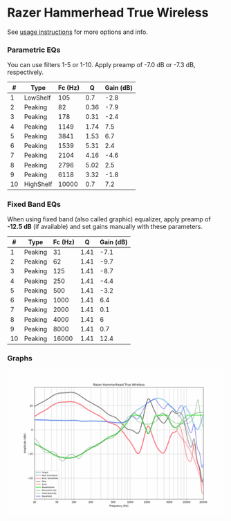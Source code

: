 # Razer Hammerhead True Wireless
See [usage instructions](https://github.com/jaakkopasanen/AutoEq#usage) for more options and info.

### Parametric EQs
You can use filters 1-5 or 1-10. Apply preamp of -7.0 dB or -7.3 dB, respectively.

|   # | Type      |   Fc (Hz) |    Q |   Gain (dB) |
|-----|-----------|-----------|------|-------------|
|   1 | LowShelf  |       105 | 0.7  |        -2.8 |
|   2 | Peaking   |        82 | 0.36 |        -7.9 |
|   3 | Peaking   |       178 | 0.31 |        -2.4 |
|   4 | Peaking   |      1149 | 1.74 |         7.5 |
|   5 | Peaking   |      3841 | 1.53 |         6.7 |
|   6 | Peaking   |      1539 | 5.31 |         2.4 |
|   7 | Peaking   |      2104 | 4.16 |        -4.6 |
|   8 | Peaking   |      2796 | 5.02 |         2.5 |
|   9 | Peaking   |      6118 | 3.32 |        -1.8 |
|  10 | HighShelf |     10000 | 0.7  |         7.2 |

### Fixed Band EQs
When using fixed band (also called graphic) equalizer, apply preamp of **-12.5 dB** (if available) and set gains manually with these parameters.

|   # | Type    |   Fc (Hz) |    Q |   Gain (dB) |
|-----|---------|-----------|------|-------------|
|   1 | Peaking |        31 | 1.41 |        -7.1 |
|   2 | Peaking |        62 | 1.41 |        -9.7 |
|   3 | Peaking |       125 | 1.41 |        -8.7 |
|   4 | Peaking |       250 | 1.41 |        -4.4 |
|   5 | Peaking |       500 | 1.41 |        -3.2 |
|   6 | Peaking |      1000 | 1.41 |         6.4 |
|   7 | Peaking |      2000 | 1.41 |         0.1 |
|   8 | Peaking |      4000 | 1.41 |         6   |
|   9 | Peaking |      8000 | 1.41 |         0.7 |
|  10 | Peaking |     16000 | 1.41 |        12.4 |

### Graphs
![](./Razer%20Hammerhead%20True%20Wireless.png)
